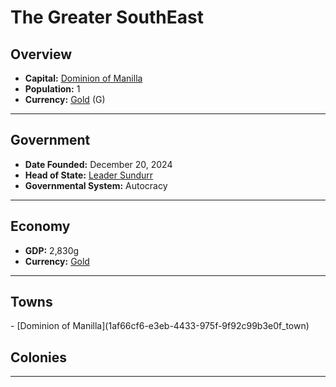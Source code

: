<!--UNDEDITED FILE, remove this entire line if this file has been edited!-->
# <!--NAME-->The Greater SouthEast<!--NAME-->

## Overview

- **Capital:** <!--CAPITAL_LINK-->[Dominion of Manilla](1af66cf6-e3eb-4433-975f-9f92c99b3e0f_town)<!--CAPITAL_LINK-->
- **Population:** <!--POPULATION-->1<!--POPULATION-->
- **Currency:** <!--CURRENCY_LINK-->[Gold](Gold_currency)<!--CURRENCY_LINK--> (<!--CURRENCY_ABV-->G<!--CURRENCY_ABV-->)

---

## Government

- **Date Founded:** <!--FOUNDED-->December 20, 2024<!--FOUNDED-->
- **Head of State:** <!--LEADER_TITLE_LINK-->[Leader Sundurr](Sundurr_user)<!--LEADER_TITLE_LINK-->
- **Governmental System:** <!--GOVERNMENT-->Autocracy<!--GOVERNMENT-->

---

## Economy

- **GDP:** <!--GDP-->2,830g<!--GDP-->
- **Currency:** <!--CURRENCY_LINK-->[Gold](Gold_currency)<!--CURRENCY_LINK-->

---

## Towns

<!--TOWNS-->- [Dominion of Manilla](1af66cf6-e3eb-4433-975f-9f92c99b3e0f_town)<!--TOWNS-->

## Colonies

<!--COLONIES--><!--COLONIES-->

---